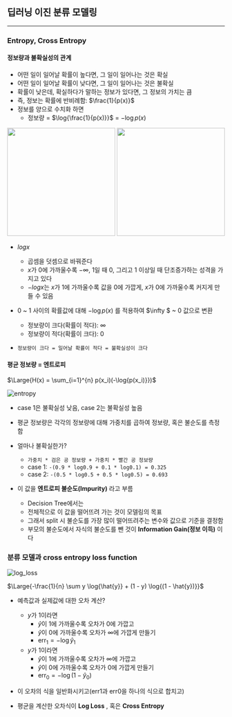 ## 딥러닝 이진 분류 모델링

---

### Entropy, Cross Entropy

#### 정보량과 불확실성의 관계

- 어떤 일이 일어날 확률이 높다면, 그 일이 일어나는 것은 확실
- 어떤 일이 일어날 확률이 낮다면, 그 일이 일어나는 것은 불확실
- 확률이 낮은데, 확실하다가 말하는 정보가 있다면, 그 정보의 가치는 큼
- 즉, 정보는 확률에 반비례함: $\frac{1}{p(x)}$
- 정보를 양으로 수치화 하면
    - 정보량 = $\log{\frac{1}{p(x)}}$ = $-\log{p(x)}$

<img src="https://github.com/zacinthepark/TIL/assets/86648892/2b7142d1-45bb-48cf-be4e-49d33ed8c34a" width=250>
<img src="https://github.com/zacinthepark/TIL/assets/86648892/278ed3ee-ab9d-40cf-b7e5-a19b8eeb57f1" width=250>

- $log{x}$
    - 곱셈을 덧셈으로 바꿔준다
    - $x$가 0에 가까울수록 $-\infty$, 1일 때 0, 그리고 1 이상일 때 단조증가하는 성격을 가지고 있다
    - $-log{x}$는 $x$가 1에 가까울수록 값을 0에 가깝게, $x$가 0에 가까울수록 커지게 만들 수 있음

- 0 ~ 1 사이의 확률값에 대해 $-\log{p(x)}$ 를 적용하여 $\infty
$ ~ 0 값으로 변환
    - 정보량이 크다(확률이 적다): $\infty$
    - 정보량이 적다(확률이 크다): 0

- `정보량이 크다 = 일어날 확률이 적다 = 불확실성이 크다`

#### 평균 정보량 = 엔트로피

$\Large{H(x) = \sum_{i=1}^{n} p(x_i)(-\log{p(x_i)}})$

![entropy](https://github.com/zacinthepark/TIL/assets/86648892/abd888c5-17d6-41c5-9015-a80e74eab80a)

- case 1은 불확실성 낮음, case 2는 불확실성 높음
- 평균 정보량은 각각의 정보량에 대해 가중치를 곱하여 정보량, 혹은 불순도를 측정함
- 얼마나 불확실한가?
    - `가중치 * 검은 공 정보량 + 가중치 * 빨간 공 정보량`
    - case 1: `-(0.9 * log0.9 + 0.1 * log0.1) = 0.325`
    - case 2: `-(0.5 * log0.5 + 0.5 * log0.5) = 0.693`

- 이 값을 **엔트로피 불순도(Impurity)** 라고 부름
    - Decision Tree에서는
    - 전체적으로 이 값을 떨어뜨려 가는 것이 모델링의 목표
    - 그래서 split 시 불순도를 가장 많이 떨어뜨려주는 변수와 값으로 기준을 결정함
    - 부모의 불순도에서 자식의 불순도를 뺀 것이 **Information Gain(정보 이득)** 이다

### 분류 모델과 cross entropy loss function

![log_loss](https://github.com/zacinthepark/TIL/assets/86648892/b6117acf-c146-43d2-a98f-78ce67cd1831)

$\Large{-\frac{1}{n} \sum y \log{\hat{y}} + (1 - y) \log{(1 - \hat{y})}}$

- 예측값과 실제값에 대한 오차 계산?
    - ${y}$가 1이라면
        - $\hat{y}$이 1에 가까울수록 오차가 0에 가깝고
        - $\hat{y}$이 0에 가까울수록 오차가 $\infty$에 가깝게 만들기
        - $\text{err}_1 = -\log{\hat{y}_1}$
    - ${y}$가 1이라면
        - $\hat{y}$이 1에 가까울수록 오차가 $\infty$에 가깝고
        - $\hat{y}$이 0에 가까울수록 오차가 0에 가깝게 만들기
        - $\text{err}_0 = -\log{(1 - \hat{y}_0)}$

- 이 오차의 식을 일반화시키고(err1과 err0을 하나의 식으로 합치고)
- 평균을 계산한 오차식이 **Log Loss** , 혹은 **Cross Entropy**
